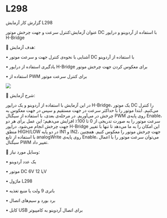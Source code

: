# L298

گزارش کار آزمایش L298

عنوان آزمایش:کنترل سرعت و جهت چرخش موتور DC با استفاده از آردوینو و درایور H-Bridge

🎯 هدف آزمایش:

•	آشنایی با نحوه‌ی کنترل جهت و سرعت موتور DC با استفاده از آردوینو

•	یادگیری استفاده از درایور H-Bridge برای معکوس کردن جهت چرخش موتور

•	استفاده از PWM برای کنترل سرعت موتور

![](output.gif)

📝 شرح آزمایش:

در این آزمایش با استفاده از آردوینو و یک درایور H-Bridge، یک موتور DC را کنترل می‌کنیم. ابتدا موتور را با حداکثر سرعت در جهت مستقیم و سپس در جهت معکوس به چرخش در می‌آوریم. در مرحله‌ی بعدی، با استفاده از سیگنال PWM روی پایه‌ی Enable، سرعت موتور را به صورت تدریجی از 0 تا 100٪ افزایش می‌دهیم؛ این عمل برای هر دو جهت چرخش انجام می‌شود.
درایور H-Bridge این امکان را به ما می‌دهد تا تنها با تغییر منطق HIGH/LOW در دو پایه IN1 و IN2، جهت چرخش موتور را معکوس کنیم. همچنین با استفاده از تابع analogWrite روی پایه‌ی Enable، می‌توان سرعت موتور را با اعمال سیگنال PWM تغییر داد.

🧰 وسایل مورد نیاز:

•	یک عدد آردوینو 

•	موتور DC 6V یا 12V

•	ماژول L298

•	باتری 9 ولت یا منبع تغذیه

•	برد بورد و سیم‌های اتصال

•	کابل USB برای اتصال آردوینو به کامپیوتر

